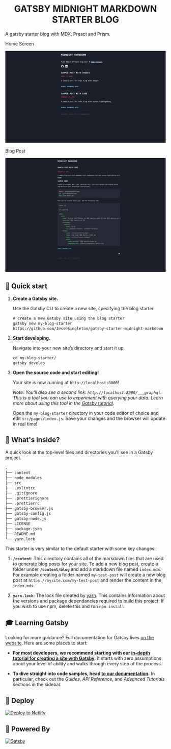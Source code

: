 <h1 align="center">
  GATSBY MIDNIGHT MARKDOWN STARTER BLOG
</h1>

A gatsby starter blog with MDX, Preact and Prism.

Home Screen

![Home](blog-home-screen.png)

Blog Post

![Post](blog-post-example.png)

## 🚀 Quick start

1.  **Create a Gatsby site.**

    Use the Gatsby CLI to create a new site, specifying the blog starter.

    ```shell
    # create a new Gatsby site using the blog starter
    gatsby new my-blog-starter https://github.com/JesseSingleton/gatsby-starter-midnight-markdown
    ```

1.  **Start developing.**

    Navigate into your new site’s directory and start it up.

    ```shell
    cd my-blog-starter/
    gatsby develop
    ```

1.  **Open the source code and start editing!**

    Your site is now running at `http://localhost:8000`!

    _Note: You'll also see a second link: _`http://localhost:8000/___graphql`_. This is a tool you can use to experiment with querying your data. Learn more about using this tool in the [Gatsby tutorial](https://www.gatsbyjs.org/tutorial/part-five/#introducing-graphiql)._

    Open the `my-blog-starter` directory in your code editor of choice and edit `src/pages/index.js`. Save your changes and the browser will update in real time!

## 🧐 What's inside?

A quick look at the top-level files and directories you'll see in a Gatsby project.

    .
    ├── content
    ├── node_modules
    ├── src
    ├── .eslintrc
    ├── .gitignore
    ├── .prettierignore
    ├── .prettierrc
    ├── gatsby-browser.js
    ├── gatsby-config.js
    ├── gatsby-node.js
    ├── LICENSE
    ├── package.json
    ├── README.md
    └── yarn.lock

This starter is very similar to the default starter with some key changes:

1.  **`/content`**: This directory contains all of the markdown files that are used to generate blog posts for your site. To add a new blog post, create a folder under **`/content/blog`** and add a markdown file named `index.mdx`. For example creating a folder named `my-test-post` will create a new blog post at `https://mysite.com/my-test-post` and render the content in the `index.mdx`.

2.  **`yarn.lock`**: The lock file created by [yarn](https://yarnpkg.com/). This contains information about the versions and package dependancies required to build this project. If you wish to use npm, delete this and run `npm install`.

## 🎓 Learning Gatsby

Looking for more guidance? Full documentation for Gatsby lives [on the website](https://www.gatsbyjs.org/). Here are some places to start:

- **For most developers, we recommend starting with our [in-depth tutorial for creating a site with Gatsby](https://www.gatsbyjs.org/tutorial/).** It starts with zero assumptions about your level of ability and walks through every step of the process.

- **To dive straight into code samples, head [to our documentation](https://www.gatsbyjs.org/docs/).** In particular, check out the _Guides_, _API Reference_, and _Advanced Tutorials_ sections in the sidebar.

## 💫 Deploy

[![Deploy to Netlify](https://www.netlify.com/img/deploy/button.svg)](https://app.netlify.com/start/deploy?repository=https://github.com/gatsbyjs/gatsby-starter-blog)

## 💫 Powered By

<div>
  <a marginRight="10px" href="https://www.gatsbyjs.org">
    <img alt="Gatsby" src="https://www.gatsbyjs.org/monogram.svg" width="60" />
  </a>
</div>
